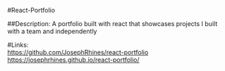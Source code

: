 #React-Portfolio

##Description:
A portfolio built with react that showcases projects I built with a team and independently

#Links:
<br>
https://github.com/JosephRhines/react-portfolio
<br>
https://josephrhines.github.io/react-portfolio/



